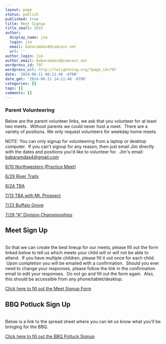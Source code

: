 ```yaml
---
layout: page
status: publish
published: true
title: Meet Signup
title_small: 2015
author:
  display_name: jim
  login: jim
  email: babaramdas4@comcast.net
  url: ''
author_login: jim
author_email: babaramdas4@comcast.net
wordpress_id: 797
wordpress_url: http://lwlightning.org/?page_id=797
date: '2014-06-11 08:11:46 -0700'
date_gmt: '2014-06-11 14:11:46 -0700'
categories: []
tags: []
comments: []
---
```

### Parent Volunteering

Below are the parent volunteer links, we ask that you volunteer for at least two meets. &nbsp;Without parents we could never host a meet. &nbsp;There are a variety of positions. We only&nbsp;request&nbsp;volunteers for weekday home meets.

NOTE: You can only signup for volunteering from a laptop or desktop computer.&nbsp; If you can't signup for any reason, then just email Jim directly with the dates and positions you'd like to volunteer for.&nbsp; Jim's email: <a href="mailto:babaramdas4@gmail.com">babaramdas4@gmail.com</a>

<a href="https://docs.google.com/spreadsheets/d/1_ZAw55JaCzDhW_TR5CoBL4zHXZBtrHM6XP5A3X1uXtk/edit?usp=sharing">6/10 Northwestern (Practice Meet)</a>

<a href="https://docs.google.com/spreadsheets/d/1sHUpG21vNWKeyipUb2kFeDL7Sg28kByWd2YXhhJYpGE/edit?usp=sharing">6/29 River Trails</a>

<a href="https://docs.google.com/spreadsheets/d/1PnZJAZ1ti2njnMEdu2hsxK4xXX1OZmywe486c3pExn0/edit?usp=sharing">6/24 TBA</a>

<a href="https://docs.google.com/spreadsheets/d/10T6XxJEANt2sDnuGtJF4xIxTSzrPwmvC7_gfi-Txhyo/edit?usp=sharing">7/13 TBA with Mt. Prospect</a>

<a href="https://docs.google.com/spreadsheets/d/1PT2W54dQDFYSLQzOrNIO5OZ9Z1s1mTOXXF9U7SjBKBI/edit?usp=sharing">7/22 Buffalo Grove</a>

<a href="https://docs.google.com/spreadsheets/d/1SVm9C1WxP99-MI2Z9jzonZcf8EIdtCYkKjxEuZl5mpE/edit?usp=sharing">7/29 "A" Division Championships</a>

<h2>Meet Sign Up</h2><br />
So that we can create the best lineup for our meets, please fill out the form linked below to tell us which meets your child will or will not be able to attend. &nbsp;If you have multiple children, please fill it out once for each child. &nbsp;Upon completion you will be emailed with a confirmation. &nbsp;Should you ever need to change your responses, please follow the link in the confirmation email to edit your responses. &nbsp;Do not go and fill out the form again.&nbsp; Also, this should be accessible from any phone/tablet/desktop.

<a href="https://docs.google.com/forms/d/1LwLlc3n83yDgrp2Vs6dvhvPn6RHhAxsq9TtjPq9Jc1A/viewform?usp=send_form">Click here to fill out the Meet Signup Form</a>

<h2>BBQ Potluck Sign Up</h2><br />
Below is a link to the spread sheet where you can let us know what you'll be bringing for the BBQ.

<a href="https://docs.google.com/spreadsheets/d/1QjiByURojGQnuTRVMvlnpDl2kNdvY58RxUUFDb5n1Iw/edit?usp=sharing">Click here to fill out the BBQ Potluck Signup</a>

